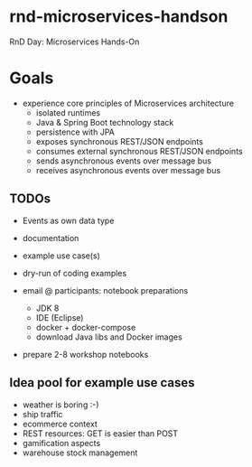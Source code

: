 # rnd-microservices-handson

RnD Day: Microservices Hands-On

# Goals

- experience core principles of Microservices architecture
  - isolated runtimes
  - Java & Spring Boot technology stack
  - persistence with JPA
  - exposes synchronous REST/JSON endpoints
  - consumes external synchronous REST/JSON endpoints
  - sends asynchronous events over message bus
  - receives asynchronous events over message bus

## TODOs

- Events as own data type

- documentation
- example use case(s)
- dry-run of coding examples
- email @ participants: notebook preparations
  - JDK 8
  - IDE (Eclipse)
  - docker + docker-compose
  - download Java libs and Docker images
- prepare 2-8 workshop notebooks



## Idea pool for example use cases

- weather is boring :-)
- ship traffic
- ecommerce context
- REST resources: GET is easier than POST
- gamification aspects
- warehouse stock management
 